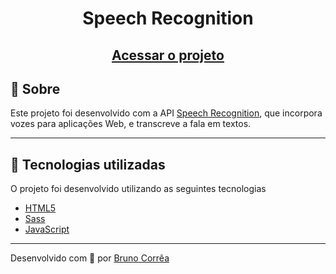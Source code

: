 <h1 align="center">
  Speech Recognition
</h1>

<h2 align="center">
    <a href="https://speech-recognition-bruno-vitor.vercel.app/" target="_blank">Acessar o projeto</a>
</h2>

## 📝 Sobre
Este projeto foi desenvolvido com a API [Speech Recognition](https://developer.mozilla.org/en-US/docs/Web/API/SpeechRecognition/SpeechRecognition), que incorpora vozes para aplicações Web, e transcreve a fala em textos.

---

## :rocket: Tecnologias utilizadas

O projeto foi desenvolvido utilizando as seguintes tecnologias

- [HTML5](https://developer.mozilla.org/pt-BR/docs/Web/HTML)
- [Sass](https://sass-lang.com/)
- [JavaScript](https://www.javascript.com/)

---

Desenvolvido com 💙 por [Bruno Corrêa](https://www.linkedin.com/in/bruno-vitor-correa/)
